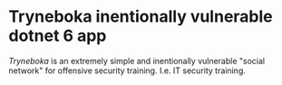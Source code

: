 Tryneboka inentionally vulnerable dotnet 6 app
==============================================

_Tryneboka_ is an extremely simple and inentionally vulnerable "social network" for offensive security training. I.e. IT security training.